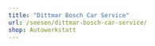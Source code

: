 ```yaml
---
title: "Dittmar Bosch Car Service"
url: /seesen/dittmar-bosch-car-service/
shop: Autowerkstatt
---
```

